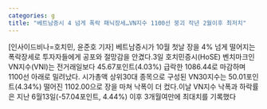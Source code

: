```yaml
---
categories: g
title: "베트남증시 4 넘게 폭락 패닉장세…VN지수 1100선 붕괴 작년 2월이후 최저치"
---
```

[인사이드비나=호치민, 윤준호 기자] 베트남증시가 10월 첫날 장을 4% 넘게 떨어지는 폭락장세로 투자자들에게 공포와 절망감을 안겼다.3일 호치민증시(HoSE) 벤치마크인 VN지수(VNI)는 전거래일보다 45.67포인트(4.03%) 급락한 1086.44로 마감하며 1100선 아래로 밀려났다. 시가총액 상위30대 종목으로 구성된 VN30지수는 50.01포인트(4.34%) 떨어진 1102.00으로 장을 마쳐 낙폭이 더 컸다.이날 VN지수 낙폭과 하락률은 지난 6월13일(-57.04포인트, 4.44%) 이후 3개월여만에 최대치를 기록했다